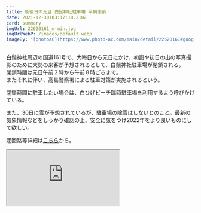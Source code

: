 ```yaml
---
title: 明後日の元旦 白髭神社駐車場 早朝閉鎖
date: 2021-12-30T03:17:18.218Z
card: summary
imgUrl: 22620161_m-min.jpg
imgUrlWebP: /images/default.webp
imageBy: "[photoAC](https://www.photo-ac.com/main/detail/22620161#goog_rewarded)"
---
```

白鬚神社周辺の国道161号で、大晦日から元日にかけ、初詣や初日の出の写真撮影のために大勢の来客が予想されるとして、白鬚神社駐車場が閉鎖される。  
閉鎖時間は元日午前２時から午前８時ごろまで。  
またそれに伴い、高島警察署による駐車対策が実施されるという。

閉鎖時間に駐車したい場合は、白ひげビーチ臨時駐車場を利用するよう呼びかけている。

また、30日に雪が予想されているが、駐車場の除雪はしないとのこと。最新の気象情報などをしっかり確認の上、安全に気をつけ2022年をより良いものにして欲しい。

迂回路等詳細は[こちら](http://www.city.takashima.shiga.jp/www/contents/1514350904457/index.html)から。

<iframe src="https://www.google.com/maps/d/u/0/embed?mid=1D326Bnw1-yB9O2ZtLsuVX1ImZJKd247H&ehbc=2E312F"></iframe>
